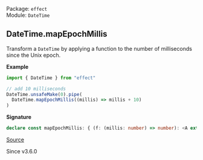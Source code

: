 Package: `effect`<br />
Module: `DateTime`<br />

## DateTime.mapEpochMillis

Transform a `DateTime` by applying a function to the number of milliseconds
since the Unix epoch.

**Example**

```ts
import { DateTime } from "effect"

// add 10 milliseconds
DateTime.unsafeMake(0).pipe(
  DateTime.mapEpochMillis((millis) => millis + 10)
)
```

**Signature**

```ts
declare const mapEpochMillis: { (f: (millis: number) => number): <A extends DateTime>(self: A) => A; <A extends DateTime>(self: A, f: (millis: number) => number): A; }
```

[Source](https://github.com/Effect-TS/effect/tree/main/packages/effect/src/DateTime.ts#L1187)

Since v3.6.0